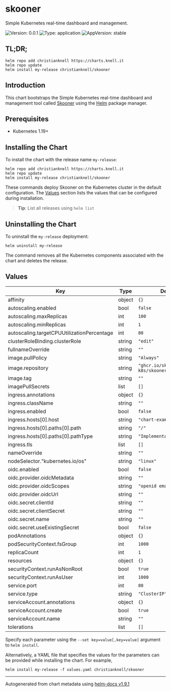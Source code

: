 # skooner

Simple Kubernetes real-time dashboard and management.

![Version: 0.0.1](https://img.shields.io/badge/Version-0.0.1-informational?style=flat-square) ![Type: application](https://img.shields.io/badge/Type-application-informational?style=flat-square) ![AppVersion: stable](https://img.shields.io/badge/AppVersion-stable-informational?style=flat-square)

## TL;DR;

```console
helm repo add christianknell https://charts.knell.it
helm repo update
helm install my-release christianknell/skooner
```

## Introduction

This chart bootstraps the Simple Kubernetes real-time dashboard and management tool called [Skooner](https://github.com/skooner-k8s/skooner) using the [Helm](https://helm.sh) package manager.

## Prerequisites

- Kubernetes 1.19+

## Installing the Chart

To install the chart with the release name `my-release`:

```console
helm repo add christianknell https://charts.knell.it
helm repo update
helm install my-release christianknell/skooner
```

These commands deploy Skooner on the Kubernetes cluster in the default configuration. The [Values](#values) section lists the values that can be configured during installation.

> **Tip**: List all releases using `helm list`

## Uninstalling the Chart

To uninstall the `my-release` deployment:

```console
helm uninstall my-release
```

The command removes all the Kubernetes components associated with the chart and deletes the release.

## Values

| Key                                        | Type   | Default                         | Description |
| ------------------------------------------ | ------ | ------------------------------- | ----------- |
| affinity                                   | object | `{}`                            |             |
| autoscaling.enabled                        | bool   | `false`                         |             |
| autoscaling.maxReplicas                    | int    | `100`                           |             |
| autoscaling.minReplicas                    | int    | `1`                             |             |
| autoscaling.targetCPUUtilizationPercentage | int    | `80`                            |             |
| clusterRoleBinding.clusterRole             | string | `"edit"`                        |             |
| fullnameOverride                           | string | `""`                            |             |
| image.pullPolicy                           | string | `"Always"`                      |             |
| image.repository                           | string | `"ghcr.io/skooner-k8s/skooner"` |             |
| image.tag                                  | string | `""`                            |             |
| imagePullSecrets                           | list   | `[]`                            |             |
| ingress.annotations                        | object | `{}`                            |             |
| ingress.className                          | string | `""`                            |             |
| ingress.enabled                            | bool   | `false`                         |             |
| ingress.hosts[0].host                      | string | `"chart-example.local"`         |             |
| ingress.hosts[0].paths[0].path             | string | `"/"`                           |             |
| ingress.hosts[0].paths[0].pathType         | string | `"ImplementationSpecific"`      |             |
| ingress.tls                                | list   | `[]`                            |             |
| nameOverride                               | string | `""`                            |             |
| nodeSelector."kubernetes.io/os"            | string | `"linux"`                       |             |
| oidc.enabled                               | bool   | `false`                         |             |
| oidc.provider.oidcMetadata                 | string | `""`                            |             |
| oidc.provider.oidcScopes                   | string | `"openid email"`                |             |
| oidc.provider.oidcUrl                      | string | `""`                            |             |
| oidc.secret.clientId                       | string | `""`                            |             |
| oidc.secret.clientSecret                   | string | `""`                            |             |
| oidc.secret.name                           | string | `""`                            |             |
| oidc.secret.useExistingSecret              | bool   | `false`                         |             |
| podAnnotations                             | object | `{}`                            |             |
| podSecurityContext.fsGroup                 | int    | `1000`                          |             |
| replicaCount                               | int    | `1`                             |             |
| resources                                  | object | `{}`                            |             |
| securityContext.runAsNonRoot               | bool   | `true`                          |             |
| securityContext.runAsUser                  | int    | `1000`                          |             |
| service.port                               | int    | `80`                            |             |
| service.type                               | string | `"ClusterIP"`                   |             |
| serviceAccount.annotations                 | object | `{}`                            |             |
| serviceAccount.create                      | bool   | `true`                          |             |
| serviceAccount.name                        | string | `""`                            |             |
| tolerations                                | list   | `[]`                            |             |

Specify each parameter using the `--set key=value[,key=value]` argument to `helm install`.

Alternatively, a YAML file that specifies the values for the parameters can be provided while installing the chart. For example,

```console
helm install my-release -f values.yaml christianknell/skooner
```

---

Autogenerated from chart metadata using [helm-docs v1.9.1](https://github.com/norwoodj/helm-docs/releases/v1.9.1)
